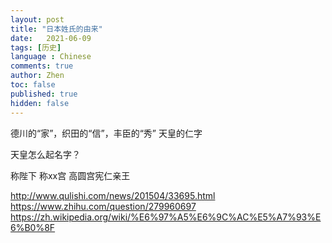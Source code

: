 ```yaml
---
layout: post
title: "日本姓氏的由来"
date:   2021-06-09
tags: [历史]
language : Chinese
comments: true
author: Zhen
toc: false
published: true
hidden: false
---
```



德川的“家”，织田的“信”，丰臣的“秀”
天皇的仁字

天皇怎么起名字？

称陛下
称xx宫 高圆宫宪仁亲王

http://www.qulishi.com/news/201504/33695.html
https://www.zhihu.com/question/279960697
https://zh.wikipedia.org/wiki/%E6%97%A5%E6%9C%AC%E5%A7%93%E6%B0%8F
<!--stackedit_data:
eyJoaXN0b3J5IjpbLTEyODM0OTMzNzQsLTEwNTY4ODM2NTBdfQ
==
-->